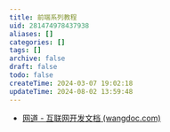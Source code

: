 ```yaml
---
title: 前端系列教程
uid: 281474978437938
aliases: []
categories: []
tags: []
archive: false
draft: false
todo: false
createTime: 2024-03-07 19:02:18
updateTime: 2024-08-02 13:59:48
---
```


- [网道 - 互联网开发文档 (wangdoc.com)](https://wangdoc.com/)
